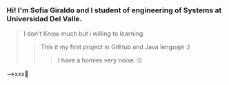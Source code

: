 ### Hi! I'm Sofía Giraldo and I student of engineering of Systems at Universidad Del Valle.
> I don't Know much but i willing to learning.
>> This it my first project in GitHub and Java lenguaje :)
>>> I have a homies very noise. 🙄
> 
-->xxx🌼


